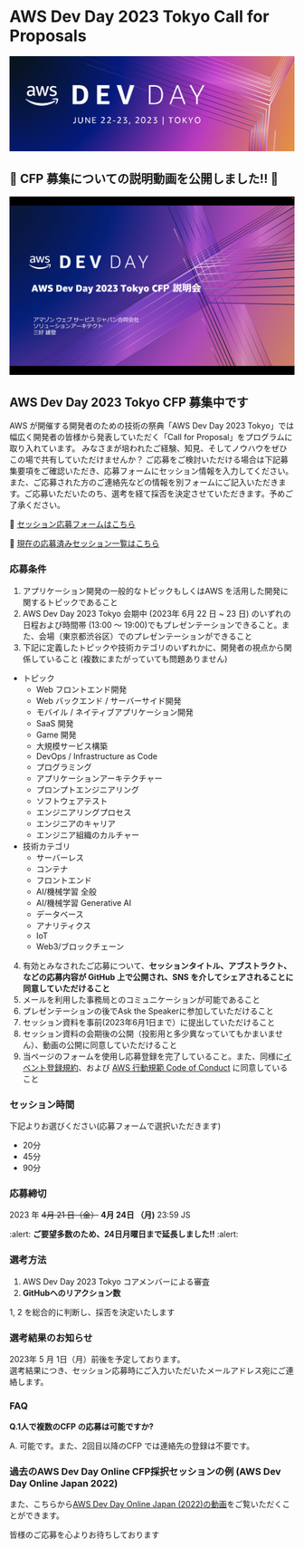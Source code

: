 # AWS Dev Day 2023 Tokyo Call for Proposals

<p align="center">
  <img src="res/banner.png" />
</p>

## 🎥 CFP 募集についての説明動画を公開しました!! 🎥
[![CFP募集についての説明](res/thumbnail.png)](https://www.youtube.com/watch?v=ECwCPV7NnwM)

## AWS Dev Day 2023 Tokyo CFP 募集中です

AWS が開催する開発者のための技術の祭典「AWS Dev Day 2023 Tokyo」では幅広く開発者の皆様から発表していただく「Call for Proposal」をプログラムに取り入れています。 みなさまが培われたご経験、知見、そしてノウハウをぜひこの場で共有していただけませんか？ ご応募をご検討いただける場合は下記募集要項をご確認いただき、応募フォームにセッション情報を入力してください。また、ご応募された方のご連絡先などの情報を別フォームにご記入いただきます。ご応募いただいたのち、選考を経て採否を決定させていただきます。予めご了承ください。

:pencil: [セッション応募フォームはこちら](https://github.com/aws-events/aws-dev-day-tokyo-2023-cfp/issues/new?assignees=khenovia&labels=cfp&template=cfp.yml&title=%3C%E3%82%BB%E3%83%83%E3%82%B7%E3%83%A7%E3%83%B3%E3%82%BF%E3%82%A4%E3%83%88%E3%83%AB%E3%82%92%E6%9C%80%E5%A4%A740%E6%96%87%E5%AD%97%E7%A8%8B%E5%BA%A6%E3%81%A7%E8%A8%98%E5%85%A5%E3%81%97%E3%81%A6%E3%81%8F%E3%81%A0%E3%81%95%E3%81%84%3E)

:rocket: [現在の応募済みセッション一覧はこちら](https://github.com/aws-events/aws-dev-day-tokyo-2023-cfp/issues)

### 応募条件

1. アプリケーション開発の一般的なトピックもしくはAWS を活用した開発に関するトピックであること
2. AWS Dev Day 2023 Tokyo 会期中 (2023年 6月 22 日 ~ 23 日) のいずれの日程および時間帯 (13:00 ～ 19:00)でもプレゼンテーションできること。また、会場（東京都渋谷区）でのプレゼンテーションができること
3. 下記に定義したトピックや技術カテゴリのいずれかに、開発者の視点から関係していること (複数にまたがっていても問題ありません)
  - トピック
    - Web フロントエンド開発
    - Web バックエンド / サーバーサイド開発
    - モバイル / ネイティブアプリケーション開発
    - SaaS 開発
    - Game 開発
    - 大規模サービス構築
    - DevOps / Infrastructure as Code
    - プログラミング
    - アプリケーションアーキテクチャー
    - プロンプトエンジニアリング
    - ソフトウェアテスト
    - エンジニアリングプロセス
    - エンジニアのキャリア
    - エンジニア組織のカルチャー
  - 技術カテゴリ
    - サーバーレス
    - コンテナ
    - フロントエンド
    - AI/機械学習 全般
    - AI/機械学習 Generative AI
    - データベース
    - アナリティクス
    - IoT
    - Web3/ブロックチェーン
4. 有効とみなされたご応募について、**セッションタイトル、アブストラクト、などの応募内容が GitHub 上で公開され、SNS を介してシェアされることに同意していただけること**
5. メールを利用した事務局とのコミュニケーションが可能であること
6. プレゼンテーションの後でAsk the Speakerに参加していただけること
7. セッション資料を事前(2023年6月1日まで）に提出していただけること
8. セッション資料の会期後の公開（投影用と多少異なっていてもかまいません）、動画の公開に同意していただけること
9. 当ページのフォームを使用し応募登録を完了していること。また、同様に[イベント登録規約](https://aws.amazon.com/events/terms/)、および [AWS 行動規範 Code of Conduct](https://aws.amazon.com/codesofconduct/) に同意していること

### セッション時間
下記よりお選びください(応募フォームで選択いただきます)
- 20分
- 45分
- 90分

### 応募締切

2023 年 ~~4月 21 日（金）~~ **4月 24日 （月)** 23:59 JS

:alert: **ご要望多数のため、24日月曜日まで延長しました!!** :alert: 

### 選考方法

1. AWS Dev Day 2023 Tokyo コアメンバーによる審査
2. **GitHubへのリアクション数**

1, 2 を総合的に判断し、採否を決定いたします

### 選考結果のお知らせ

2023年 5 月 1日（月）前後を予定しております。  
選考結果につき、セッション応募時にご入力いただいたメールアドレス宛にご連絡します。

### FAQ

**Q.1人で複数のCFP の応募は可能ですか?**

A. 可能です。また、2回目以降のCFP では連絡先の登録は不要です。

### 過去のAWS Dev Day Online CFP採択セッションの例 (AWS Dev Day Online Japan 2022)

また、こちらから[AWS Dev Day Online Japan (2022)の動画](https://youtube.com/playlist?list=PLzWGOASvSx6Htjm-P2nu65yfJ9mAT3hoG)をご覧いただくことができます。

皆様のご応募を心よりお待ちしております
